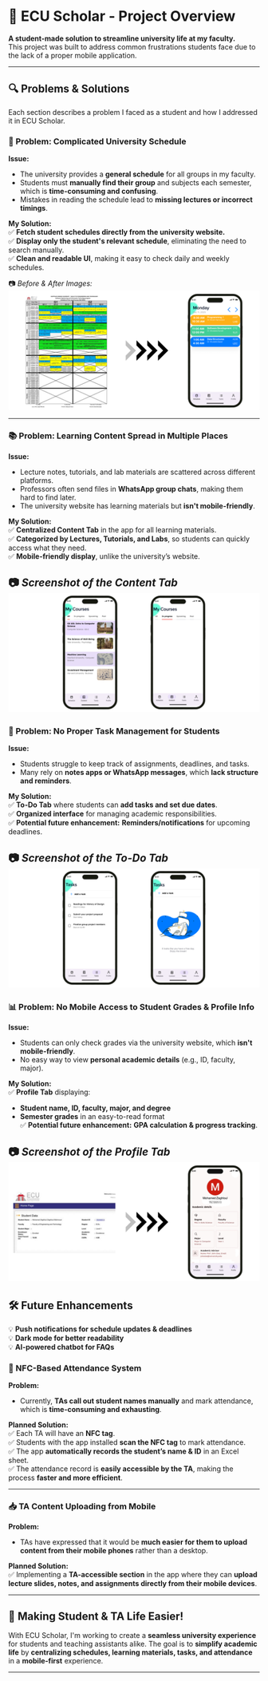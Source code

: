 # 📌 ECU Scholar - Project Overview
**A student-made solution to streamline university life at my faculty.**  
This project was built to address common frustrations students face due to the lack of a proper mobile application.

---

## 🔍 Problems & Solutions
Each section describes a problem I faced as a student and how I addressed it in ECU Scholar.

### 📅 Problem: Complicated University Schedule
**Issue:**  
- The university provides a **general schedule** for all groups in my faculty.  
- Students must **manually find their group** and subjects each semester, which is **time-consuming and confusing**.  
- Mistakes in reading the schedule lead to **missing lectures or incorrect timings**.  

**My Solution:**  
✅ **Fetch student schedules directly from the university website.**  
✅ **Display only the student's relevant schedule**, eliminating the need to search manually.  
✅ **Clean and readable UI**, making it easy to check daily and weekly schedules.  

📷 *Before & After Images:*
![Logo](readme_assets\beforenafter_schedule.png)

---

### 📚 Problem: Learning Content Spread in Multiple Places
**Issue:**  
- Lecture notes, tutorials, and lab materials are scattered across different platforms.  
- Professors often send files in **WhatsApp group chats**, making them hard to find later.  
- The university website has learning materials but **isn't mobile-friendly**.  

**My Solution:**  
✅ **Centralized Content Tab** in the app for all learning materials.  
✅ **Categorized by Lectures, Tutorials, and Labs**, so students can quickly access what they need.  
✅ **Mobile-friendly display**, unlike the university’s website.  

📷 *Screenshot of the Content Tab*
![Logo](readme_assets\content.png)
---

### 📝 Problem: No Proper Task Management for Students
**Issue:**  
- Students struggle to keep track of assignments, deadlines, and tasks.  
- Many rely on **notes apps or WhatsApp messages**, which **lack structure and reminders**.  

**My Solution:**  
✅ **To-Do Tab** where students can **add tasks and set due dates**.  
✅ **Organized interface** for managing academic responsibilities.  
✅ **Potential future enhancement:** **Reminders/notifications** for upcoming deadlines.  

📷 *Screenshot of the To-Do Tab*
![Logo](readme_assets\beforenafter_tasks.png)
---

### 📊 Problem: No Mobile Access to Student Grades & Profile Info
**Issue:**  
- Students can only check grades via the university website, which **isn't mobile-friendly**.  
- No easy way to view **personal academic details** (e.g., ID, faculty, major).  

**My Solution:**  
✅ **Profile Tab** displaying:  
  - **Student name, ID, faculty, major, and degree**  
  - **Semester grades** in an easy-to-read format  
✅ **Potential future enhancement:** **GPA calculation & progress tracking**.  

📷 *Screenshot of the Profile Tab*
![Logo](readme_assets\beforenafter_profile.png)
---

## 🛠 Future Enhancements
💡 **Push notifications for schedule updates & deadlines**  
💡 **Dark mode for better readability**  
💡 **AI-powered chatbot for FAQs**  

### 🚀 NFC-Based Attendance System  
**Problem:**  
- Currently, **TAs call out student names manually** and mark attendance, which is **time-consuming and exhausting**.  

**Planned Solution:**  
✅ Each TA will have an **NFC tag**.  
✅ Students with the app installed **scan the NFC tag** to mark attendance.  
✅ The app **automatically records the student’s name & ID** in an Excel sheet.  
✅ The attendance record is **easily accessible by the TA**, making the process **faster and more efficient**.  

---

### 📥 TA Content Uploading from Mobile
**Problem:**  
- TAs have expressed that it would be **much easier for them to upload content from their mobile phones** rather than a desktop.  

**Planned Solution:**  
✅ Implementing a **TA-accessible section** in the app where they can **upload lecture slides, notes, and assignments directly from their mobile devices**.  

---

## 🚀 Making Student & TA Life Easier!
With ECU Scholar, I'm working to create a **seamless university experience** for students and teaching assistants alike. The goal is to **simplify academic life** by **centralizing schedules, learning materials, tasks, and attendance** in a **mobile-first** experience.

---
